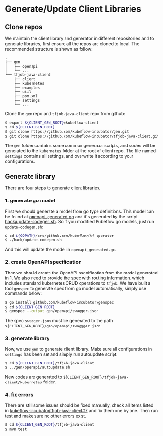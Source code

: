# Generate/Update Client Libraries

## Clone repos

We maintain the client library and generator in different repositories and to generate libraries, first ensure all 
the repos are cloned to local. The recommended structure is shown as follow:

```
.
├── gen
│   ├── openapi
│   └── ...
└── tfjob-java-client
    ├── client
    ├── kubernetes
    ├── examples
    ├── util
    ├── pom.xml
    ├── settings
    └── ...
```

Clone the `gen` repo and `tfjob-java-client` repo from github:

```bash
$ export ${CLIENT_GEN_ROOT}=kubeflow-client
$ cd ${CLIENT_GEN_ROOT}
$ git clone https://github.com/kubeflow-incubator/gen.git
$ git clone https://github.com/kubeflow-incubator/tfjob-java-client.git
```

The `gen` folder contains some common generator scripts, and codes will be generated to the `kubernetes` folder at the 
root of client repo. The file named `settings` contains all settings, and overwrite it according to your configurations.

## Generate library

There are four steps to generate client libraries.

### 1. generate go model

First we should generate a model from go type definitions. This model can be found at [openapi_generated.go](https://github.com/kubeflow/tf-operator/blob/master/pkg/apis/tensorflow/v1alpha2/openapi_generated.go)
and it's generated by the script [hack/update-codegen.sh](https://github.com/kubeflow/tf-operator/blob/master/hack/update-codegen.sh).
So if you modified Kubeflow go models, just run `update-codegen.sh`:

```bash
$ cd ${GOPATH}/src/github.com/kubeflow/tf-operator
$ ./hack/update-codegen.sh
```

And this will update the model in `openapi_generated.go`.

### 2. create OpenAPI specification

Then we should create the OpenAPI specification from the model generated in 1. We also need to provide the spec with
routing information, which includes standard kubernetes CRUD operations to `tfjob`. We have built a tool `genspec` to 
generate spec from go model automatically, simply use commands below:

```bash
$ go install github.com/kubeflow-incubator/genspec
$ cd ${CLIENT_GEN_ROOT}
$ genspec --output gen/openapi/swagger.json
```

The spec `swagger.json` must be generated to the path `${CLIENT_GEN_ROOT}/gen/openapi/swaggger.json`.

### 3. generate library

Now, we use `gen` to generate client library. Make sure all configurations in `settings` has been set and simply run
autoupdate script:

```bash
$ cd ${CLIENT_GEN_ROOT}/tfjob-java-client
$ ../gen/openapi/autoupdate.sh
```

New codes are generated to `${CLIENT_GEN_ROOT}/tfjob-java-client/kubernetes` folder.

### 4. fix errors

There are still some issues should be fixed manually, check all items listed in [kubeflow-incubator/tfjob-java-client#7](https://github.com/kubeflow-incubator/tfjob-java-client/issues/7)
and fix them one by one. Then run test and make sure no other errors exist.

```bash
$ cd ${CLIENT_GEN_ROOT}/tfjob-java-client
$ mvn test
```